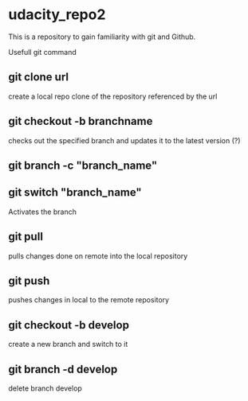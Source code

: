 # udacity_repo2
This is a repository to gain familiarity with git and Github.

Usefull git command
## git clone url
create a local repo clone of the repository referenced by the url

## git checkout -b branchname
checks out the specified branch and updates it to the latest version (?)

## git branch -c "branch_name"

## git switch "branch_name"
Activates the branch

## git pull
pulls changes done on remote into the local repository

## git push
pushes changes in local to the remote repository

## git checkout -b develop
create a new branch and switch to it

## git branch -d develop
delete branch develop

